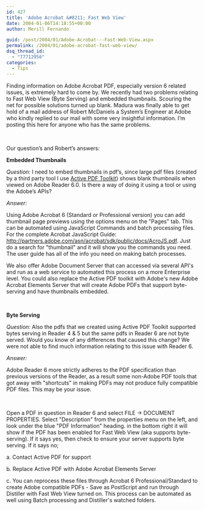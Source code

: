 ```yaml
---
id: 427
title: 'Adobe Acrobat &#8211; Fast Web View'
date: 2004-01-06T14:18:55+00:00
author: Merill Fernando

guid: /post/2004/01/Adobe-Acrobat---Fast-Web-View.aspx
permalink: /2004/01/adobe-acrobat-fast-web-view/
dsq_thread_id:
  - "77712956"
categories:
  - Tips
---
```

<body xmlns="http://www.w3.org/1999/xhtml">
    <div class="Section1">
        <p class="MsoNormal">
            Finding information on Adobe Acrobat PDF, especially version 6 related issues, is
            extremely hard to come by. We recently had two problems relating to Fast Web View
            (Byte Serving) and embedded thumbnails. Scouring the net for possible solutions turned
            up blank. Madura was finally able to get hold of a mail address of Robert McDaniels
            a System&rsquo;s Engineer at Adobe who kindly replied to our mail with some very insightful
            information. I&rsquo;m posting this here for anyone who has the same problems.
        </p>
        <p class="MsoNormal">
            &#160;
        </p>
        <p class="MsoNormal">
            Our question&rsquo;s and Robert&rsquo;s answers:
        </p>
        <p class="MsoNormal">
            <b><span style=';font-weight:bold'>Embedded Thumbnails</span></b>
        </p>
        <p class="MsoNormal">
            <i><span style=';font-style:italic'>Question:</span></i> I need to embed thumbnails
            in pdf&rsquo;s, since large pdf files (created by a third party tool I use <a href="http://www.activepdf.com/">Active
            PDF Toolkit</a>) shows blank thumbnails when viewed on Adobe Reader 6.0. Is there
            a way of doing it using a tool or using the Adobe&rsquo;s APIs?
        </p>
        <p class="MsoNormal">
            <i><span style=';font-style:italic'>Answer:</span></i>
        </p>
        <p class="MsoNormal">
            Using Adobe Acrobat 6 (Standard or Professional version) you can add thumbnail page
            previews using the options menu on the "Pages" tab. This can be automated using JavaScript
            Commands and batch processing files. For the complete Acrobat JavaScript Guide: <a href="http://partners.adobe.com/asn/acrobat/sdk/public/docs/AcroJS.pdf">http://partners.adobe.com/asn/acrobat/sdk/public/docs/AcroJS.pdf</a>.
            Just do a search for "thumbnail" and it will show you the commands you need. The user
            guide has all of the info you need on making batch processes.
        </p>
        <p class="MsoNormal">
            We also offer Adobe Document Server that can accessed via several API's and run as
            a web service to automated this process on a more Enterprise level. You could also
            replace the Active PDF toolkit with Adobe's new Adobe Acrobat Elements Server that
            will create Adobe PDFs that support byte-serving and have thumbnails embedded.
        </p>
        <p class="MsoNormal">
            &#160;
        </p>
        <p class="MsoNormal">
            <b><span style=';font-weight:bold'>Byte Serving</span></b>
        </p>
        <p class="MsoNormal">
            <i><span style=';font-style:italic'>Question:</span></i> Also the pdfs that we created
            using Active PDF Toolkit supported bytes serving in Reader 4 &amp; 5 but the same
            pdfs in Reader 6 are not byte served. Would you know of any differences that caused
            this change? We were not able to find much information relating to this issue with
            Reader 6.
        </p>
        <p class="MsoNormal">
            <i><span style=';font-style:italic'>Answer:</span></i>
        </p>
        <p class="MsoNormal">
            Adobe Reader 6 more strictly adheres to the PDF specification than previous versions
            of the Reader, as a result some non-Adobe PDF tools that got away with "shortcuts"
            in making PDFs may not produce fully compatible PDF files. This may be your issue.
        </p>
        <p class="MsoNormal">
            &#160;
        </p>
        <p class="MsoNormal">
            Open a PDF in question in Reader 6 and select FILE -&gt; DOCUMENT PROPERTIES. Select
            "Description" from the properties menu on the left, and look under the blue "PDF Information"
            heading. in the bottom right it will show if the PDF has been enabled for Fast Web
            View (aka supports byte-serving). If it says yes, then check to ensure your server
            supports byte serving. If it says no;
        </p>
        <p class="MsoNormal">
            a. Contact Active PDF for support
        </p>
        <p class="MsoNormal">
            b. Replace Active PDF with Adobe Acrobat Elements Server
        </p>
        <p class="MsoNormal">
            c. You can reprocess these files through Acrobat 6 Professional/Standard to create
            Adobe compatible PDFs - Save as PostScript and run through Distiller with Fast Web
            View turned on. This process can be automated as well using Batch processing and Distiller's
            watched folders.
        </p>
    </div>
</body>